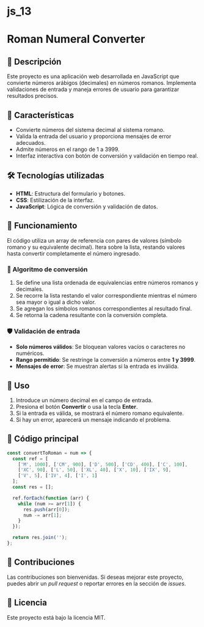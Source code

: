 # js_13
# Roman Numeral Converter

## 📌 Descripción
Este proyecto es una aplicación web desarrollada en JavaScript que convierte números arábigos (decimales) en números romanos. Implementa validaciones de entrada y maneja errores de usuario para garantizar resultados precisos.

## 🚀 Características
- Convierte números del sistema decimal al sistema romano.
- Valida la entrada del usuario y proporciona mensajes de error adecuados.
- Admite números en el rango de 1 a 3999.
- Interfaz interactiva con botón de conversión y validación en tiempo real.

## 🛠️ Tecnologías utilizadas
- **HTML**: Estructura del formulario y botones.
- **CSS**: Estilización de la interfaz.
- **JavaScript**: Lógica de conversión y validación de datos.

## 📖 Funcionamiento
El código utiliza un array de referencia con pares de valores (símbolo romano y su equivalente decimal). Itera sobre la lista, restando valores hasta convertir completamente el número ingresado.

### 🔢 Algoritmo de conversión
1. Se define una lista ordenada de equivalencias entre números romanos y decimales.
2. Se recorre la lista restando el valor correspondiente mientras el número sea mayor o igual a dicho valor.
3. Se agregan los símbolos romanos correspondientes al resultado final.
4. Se retorna la cadena resultante con la conversión completa.

### 🛡️ Validación de entrada
- **Solo números válidos**: Se bloquean valores vacíos o caracteres no numéricos.
- **Rango permitido**: Se restringe la conversión a números entre **1 y 3999**.
- **Mensajes de error**: Se muestran alertas si la entrada es inválida.

## 🎯 Uso
1. Introduce un número decimal en el campo de entrada.
2. Presiona el botón **Convertir** o usa la tecla **Enter**.
3. Si la entrada es válida, se mostrará el número romano equivalente.
4. Si hay un error, aparecerá un mensaje indicando el problema.

## 📝 Código principal
```javascript
const convertToRoman = num => {
  const ref = [
    ['M', 1000], ['CM', 900], ['D', 500], ['CD', 400], ['C', 100],
    ['XC', 90], ['L', 50], ['XL', 40], ['X', 10], ['IX', 9],
    ['V', 5], ['IV', 4], ['I', 1]
  ];
  const res = [];

  ref.forEach(function (arr) {
    while (num >= arr[1]) {
      res.push(arr[0]);
      num -= arr[1];
    }
  });

  return res.join('');
};
```

## 📌 Contribuciones
Las contribuciones son bienvenidas. Si deseas mejorar este proyecto, puedes abrir un _pull request_ o reportar errores en la sección de _issues_.

## 📜 Licencia
Este proyecto está bajo la licencia MIT.


